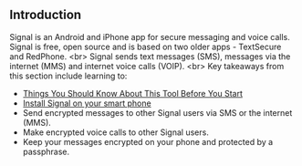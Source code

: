
## Introduction

Signal is an Android and iPhone app for secure messaging and voice calls. Signal is free, open source and is based on two older apps - TextSecure and RedPhone. 
&lt;br&gt;
Signal sends text messages (SMS), messages via the internet (MMS) and internet voice calls (VOIP).
&lt;br&gt;
Key takeaways from this section include learning to:
 - [Things You Should Know About This Tool Before You Start](en/topics/tool-2-signal/0-getting-started/3-learn.md)
 - [Install Signal on your smart phone](en/topics/tool-2-signal/0-getting-started/4-howto-install.md)
 - Send encrypted messages to other Signal users via SMS or the internet (MMS).
 - Make encrypted voice calls to other Signal users.
 - Keep your messages encrypted on your phone and protected by a passphrase.